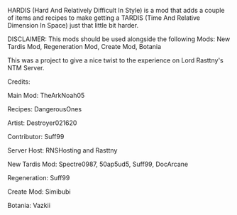HARDIS (Hard And Relatively Difficult In Style) is a mod that adds a couple of items and recipes to make getting a TARDIS (Time And Relative Dimension In Space) just that little bit harder.

 

DISCLAIMER: This mods should be used alongside the following Mods: New Tardis Mod, Regeneration Mod, Create Mod, Botania

 

This was a project to give a nice twist to the experience on Lord Rasttny's NTM Server.

 

Credits:

Main Mod: TheArkNoah05

Recipes: DangerousOnes

Artist: Destroyer021620

Contributor: Suff99

Server Host: RNSHosting and Rasttny

 

New Tardis Mod: Spectre0987, 50ap5ud5, Suff99, DocArcane

Regeneration: Suff99

Create Mod: Simibubi

Botania: Vazkii
